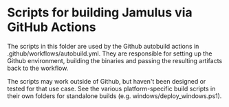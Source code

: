 # Scripts for building Jamulus via GitHub Actions

The scripts in this folder are used by the Github autobuild actions in .github/workflows/autobuild.yml.
They are responsible for setting up the Github environment, building the binaries and passing the resulting artifacts back to the workflow.

The scripts may work outside of Github, but haven't been designed or tested for that use case.
See the various platform-specific build scripts in their own folders for standalone builds (e.g. windows/deploy_windows.ps1).
